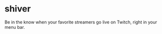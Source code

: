 shiver
======

Be in the know when your favorite streamers go live on Twitch, right in your menu bar.
